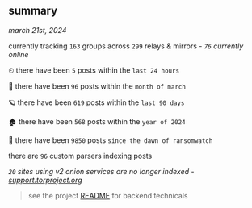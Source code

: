 
## summary
_march 21st, 2024_

currently tracking `163` groups across `299` relays & mirrors - _`76` currently online_

⏲ there have been `5` posts within the `last 24 hours`

🦈 there have been `96` posts within the `month of march`

🪐 there have been `619` posts within the `last 90 days`

🏚 there have been `568` posts within the `year of 2024`

🦕 there have been `9850` posts `since the dawn of ransomwatch`

there are `96` custom parsers indexing posts

_`20` sites using v2 onion services are no longer indexed - [support.torproject.org](https://support.torproject.org/onionservices/v2-deprecation/)_

> see the project [README](https://github.com/joshhighet/ransomwatch#ransomwatch--) for backend technicals
